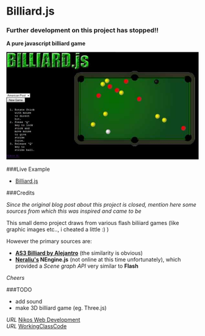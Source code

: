 Billiard.js
===========

### Further development on this project has stopped!!


__A pure javascript billiard game__


[![Billiard.js](/images/billiard.jpg)](http://foo123.github.com/examples/billiard.js/)

###Live Example
* [Billiard.js](http://foo123.github.com/examples/billiard.js/)

###Credits

*Since the original blog post about this project is closed, mention here some sources from which this was inspired and came to be*

This small demo project draws from various flash biliiard games (like graphic images etc.., i cheated a little :) )

However the primary sources are:

* **[AS3 Billiard by Alejantro](http://www.yoambulante.com/en/labs/elastic_collision.php)** (the similarity is obvious)
* **[Neraliu's](https://github.com/neraliu) NEngine.js** (not online at this time unfortunately), which provided a *Scene graph API* very similar to **Flash**

*Cheers*


###TODO
* add sound
* make 3D billiard game (eg. Three.js)

*URL* [Nikos Web Development](http://nikos-web-development.netai.net/ "Nikos Web Development")  
*URL* [WorkingClassCode](http://workingclasscode.uphero.com/ "Working Class Code")  
